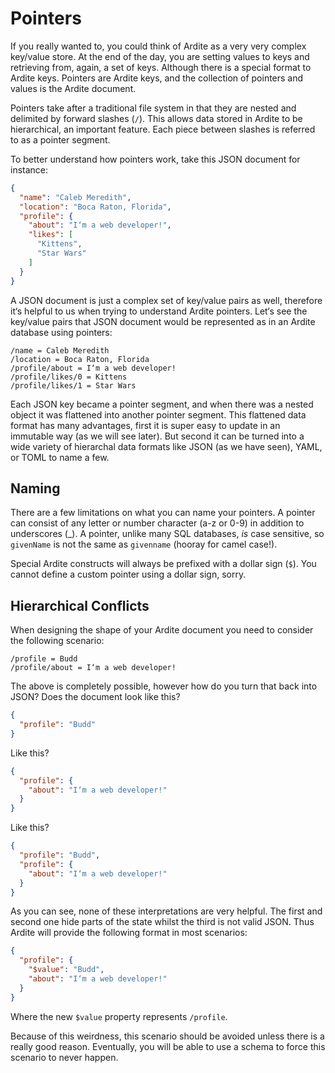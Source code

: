 # Pointers
If you really wanted to, you could think of Ardite as a very very complex key/value store. At the end of the day, you are setting values to keys and retrieving from, again, a set of keys. Although there is a special format to Ardite keys. Pointers are Ardite keys, and the collection of pointers and values is the Ardite document.

Pointers take after a traditional file system in that they are nested and delimited by forward slashes (`/`). This allows data stored in Ardite to be hierarchical, an important feature. Each piece between slashes is referred to as a pointer segment.

To better understand how pointers work, take this JSON document for instance:

```json
{
  "name": "Caleb Meredith",
  "location": "Boca Raton, Florida",
  "profile": {
    "about": "I‘m a web developer!",
    "likes": [
      "Kittens",
      "Star Wars"
    ]
  }
}
```

A JSON document is just a complex set of key/value pairs as well, therefore it‘s helpful to us when trying to understand Ardite pointers. Let‘s see the key/value pairs that JSON document would be represented as in an Ardite database using pointers:

```
/name = Caleb Meredith
/location = Boca Raton, Florida
/profile/about = I‘m a web developer!
/profile/likes/0 = Kittens
/profile/likes/1 = Star Wars
```

Each JSON key became a pointer segment, and when there was a nested object it was flattened into another pointer segment. This flattened data format has many advantages, first it is super easy to update in an immutable way (as we will see later). But second it can be turned into a wide variety of hierarchal data formats like JSON (as we have seen), YAML, or TOML to name a few.

## Naming
There are a few limitations on what you can name your pointers. A pointer can consist of any letter or number character (a-z or 0-9) in addition to underscores (\_). A pointer, unlike many SQL databases, *is* case sensitive, so `givenName` is not the same as `givenname` (hooray for camel case!).

Special Ardite constructs will always be prefixed with a dollar sign (`$`). You cannot define a custom pointer using a dollar sign, sorry.

## Hierarchical Conflicts
When designing the shape of your Ardite document you need to consider the following scenario:

```
/profile = Budd
/profile/about = I‘m a web developer!
```

The above is completely possible, however how do you turn that back into JSON? Does the document look like this?

```json
{
  "profile": "Budd"
}
```

Like this?

```json
{
  "profile": {
    "about": "I‘m a web developer!"
  }
}
```

Like this?

```json
{
  "profile": "Budd",
  "profile": {
    "about": "I‘m a web developer!"
  }
}
```

As you can see, none of these interpretations are very helpful. The first and second one hide parts of the state whilst the third is not valid JSON. Thus Ardite will provide the following format in most scenarios:

```json
{
  "profile": {
    "$value": "Budd",
    "about": "I‘m a web developer!"
  }
}
```

Where the new `$value` property represents `/profile`.

Because of this weirdness, this scenario should be avoided unless there is a really good reason. Eventually, you will be able to use a schema to force this scenario to never happen.
